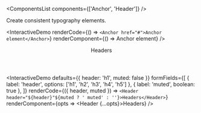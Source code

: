 <ComponentsList components={['Anchor', 'Header']} />

Create consistent typography elements.

<InteractiveDemo
  renderCode={() => `<Anchor href="#">Anchor element</Anchor>`}
  renderComponent={() => <Anchor href="#">Anchor element</Anchor>}
/>

<Header header="h2">Headers</Header>

<InteractiveDemo
  defaults={{ header: 'h1', muted: false }}
  formFields={[
    { label: 'header', options: ['h1', 'h2', 'h3', 'h4', 'h5'] },
    { label: 'muted', boolean: true },
  ]}
  renderCode={({ header, muted }) => `<Header header="${header}"${muted ? ' muted' : ''}>Headers</Header>`}
  renderComponent={opts => <Header {...opts}>Headers</Header>}
/>
